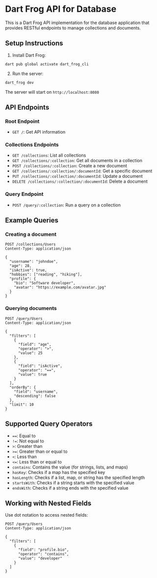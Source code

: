 # Dart Frog API for Database

This is a Dart Frog API implementation for the database application that provides RESTful endpoints to manage collections and documents.

## Setup Instructions

1. Install Dart Frog:

```bash
dart pub global activate dart_frog_cli
```

2. Run the server:

```bash
dart_frog dev
```

The server will start on `http://localhost:8080`

## API Endpoints

### Root Endpoint

- `GET /`: Get API information

### Collections Endpoints

- `GET /collections`: List all collections
- `GET /collections/:collection`: Get all documents in a collection
- `POST /collections/:collection`: Create a new document
- `GET /collections/:collection/:documentId`: Get a specific document
- `PUT /collections/:collection/:documentId`: Update a document
- `DELETE /collections/:collection/:documentId`: Delete a document

### Query Endpoint

- `POST /query/:collection`: Run a query on a collection

## Example Queries

### Creating a document

```http
POST /collections/Users
Content-Type: application/json

{
  "username": "johndoe",
  "age": 28,
  "isActive": true,
  "hobbies": ["reading", "hiking"],
  "profile": {
    "bio": "Software developer",
    "avatar": "https://example.com/avatar.jpg"
  }
}
```

### Querying documents

```http
POST /query/Users
Content-Type: application/json

{
  "filters": [
    {
      "field": "age",
      "operator": ">",
      "value": 25
    },
    {
      "field": "isActive",
      "operator": "==",
      "value": true
    }
  ],
  "orderBy": {
    "field": "username",
    "descending": false
  },
  "limit": 10
}
```

## Supported Query Operators

- `==`: Equal to
- `!=`: Not equal to
- `>`: Greater than
- `>=`: Greater than or equal to
- `<`: Less than
- `<=`: Less than or equal to
- `contains`: Contains the value (for strings, lists, and maps)
- `hasKey`: Checks if a map has the specified key
- `hasLength`: Checks if a list, map, or string has the specified length
- `startsWith`: Checks if a string starts with the specified value
- `endsWith`: Checks if a string ends with the specified value

## Working with Nested Fields

Use dot notation to access nested fields:

```http
POST /query/Users
Content-Type: application/json

{
  "filters": [
    {
      "field": "profile.bio",
      "operator": "contains",
      "value": "developer"
    }
  ]
}
```